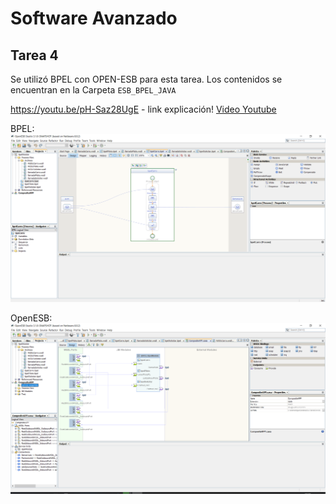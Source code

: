 # Software Avanzado
## Tarea 4

Se utilizó BPEL con OPEN-ESB para esta tarea. Los contenidos se encuentran en la Carpeta `ESB_BPEL_JAVA`

https://youtu.be/pH-Saz28UgE - link explicación!
[Video Youtube](https://youtu.be/pH-Saz28UgE)

BPEL: ![Diagrama](dia1.PNG)

OpenESB: ![Diagrama2](dia2.PNG)